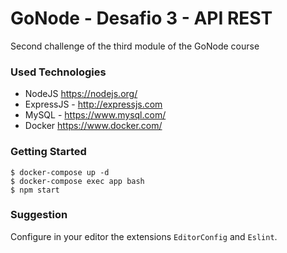 # GoNode - Desafio 3 - API REST

Second challenge of the third module of the GoNode course

### Used Technologies
- NodeJS <https://nodejs.org/>
- ExpressJS - <http://expressjs.com>
- MySQL - <https://www.mysql.com/>
- Docker <https://www.docker.com/>

### Getting Started

```
$ docker-compose up -d
$ docker-compose exec app bash
$ npm start
```

### Suggestion
Configure in your editor the extensions `EditorConfig` and `Eslint`.

